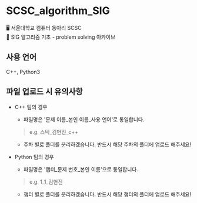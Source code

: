 # SCSC_algorithm_SIG

🖥️ 서울대학교 컴퓨터 동아리 SCSC<br>
📕 SIG 알고리즘 기초 - problem solving 아카이브<br>


## 사용 언어

C++, Python3


## 파일 업로드 시 유의사항

* C++ 팀의 경우
  * 파일명은 '문제 이름_본인 이름_사용 언어'로 통일합니다.
  
  > e.g. 스택_김현진_c++
  * 주차 별로 폴더를 분리하겠습니다. 반드시 해당 주차의 폴더에 업로드 해주세요!


* Python 팀의 경우
  * 파일명은 '챕터_문제 번호_본인 이름'으로 통일합니다.
  
  > e.g. 1_1_김현진
  * 챕터 별로 폴더를 분리하겠습니다. 반드시 해당 챕터의 폴더에 업로드 해주세요!

